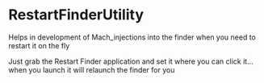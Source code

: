 RestartFinderUtility
====================

Helps in development of Mach_injections into the finder when you need to restart it on the fly

Just grab the Restart Finder application and set it where you can click it... when you launch it will relaunch the finder for you